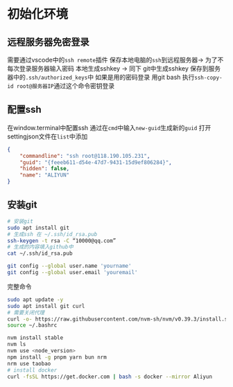 # 初始化环境

## 远程服务器免密登录

需要通过vscode中的`ssh remote`插件
保存本地电脑的`ssh`到远程服务器-> 为了不每次登录服务器输入密码
本地生成sshkey -> 同下 git中生成sshkey
保存到服务器中的`.ssh/authorized_keys`中
如果是用的密码登录
用git bash 执行`ssh-copy-id root@服务器IP`通过这个命令密钥登录

## 配置ssh
在window.terminal中配置ssh
通过在`cmd`中输入`new-guid`生成新的`guid`
打开settingjson文件在`list`中添加
```json
{
    "commandline": "ssh root@118.190.105.231",
    "guid": "{feeeb611-d54e-47d7-9431-15d9ef806284}",
    "hidden": false,
    "name": "ALIYUN"
}
```


## 安装git

```bash
# 安装git
sudo apt install git
# 生成ssh 在 ~/.ssh/id_rsa.pub
ssh-keygen -t rsa -C “10000@qq.com”
# 生成的内容填入github中
cat ~/.ssh/id_rsa.pub

git config --global user.name 'yourname' 
git config --global user.email 'youremail'
```


完整命令

```bash
sudo apt update -y
sudo apt install git curl
# 需要关闭代理
curl -o- https://raw.githubusercontent.com/nvm-sh/nvm/v0.39.3/install.sh | bash
source ~/.bashrc

nvm install stable
nvm ls
nvm use <node_version>
npm install -g pnpm yarn bun nrm
nrm use taobao
# install docker
curl -fsSL https://get.docker.com | bash -s docker --mirror Aliyun
```